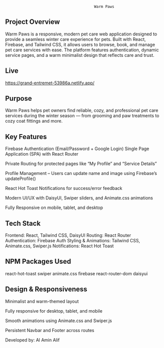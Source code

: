                                             Warm Paws



## Project Overview

Warm Paws is a responsive, modern pet care web application designed to provide a seamless winter care experience for pets. Built with React, Firebase, and Tailwind CSS, it allows users to browse, book, and manage pet care services with ease.
The platform features authentication, dynamic service pages, and a warm minimalist design that reflects care and trust.

## Live 
https://grand-entremet-53986a.netlify.app/

## Purpose

Warm Paws helps pet owners find reliable, cozy, and professional pet care services during the winter season — from grooming and paw treatments to cozy coat fittings and more.

## Key Features

 Firebase Authentication (Email/Password + Google Login)
 Single Page Application (SPA) with React Router

 Private Routing for protected pages like “My Profile” and “Service Details”

 Profile Management – Users can update name and image using Firebase’s updateProfile()

 React Hot Toast Notifications for success/error feedback

 Modern UI/UX with DaisyUI, Swiper sliders, and Animate.css animations

 Fully Responsive on mobile, tablet, and desktop

 ## Tech Stack

Frontend: React, Tailwind CSS, DaisyUI
Routing: React Router
Authentication: Firebase Auth
Styling & Animations: Tailwind CSS, Animate.css, Swiper.js
Notifications: React Hot Toast

## NPM Packages Used
react-hot-toast
swiper
animate.css
firebase
react-router-dom
daisyui


## Design & Responsiveness

Minimalist and warm-themed layout

Fully responsive for desktop, tablet, and mobile

Smooth animations using Animate.css and Swiper.js

Persistent Navbar and Footer across routes





Developed by: Al Amin Alif

